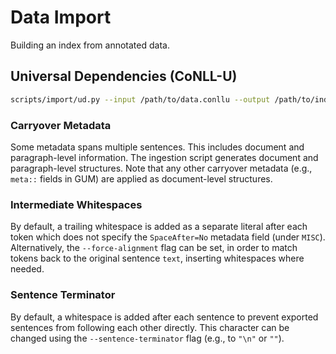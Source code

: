 # Data Import

Building an index from annotated data.

## Universal Dependencies (CoNLL-U)

```bash
scripts/import/ud.py --input /path/to/data.conllu --output /path/to/index
```

### Carryover Metadata
Some metadata spans multiple sentences. This includes document and paragraph-level information. The ingestion script generates document and paragraph-level structures. Note that any other carryover metadata (e.g., `meta::` fields in GUM) are applied as document-level structures.

### Intermediate Whitespaces
By default, a trailing whitespace is added as a separate literal after each token which does not specify the `SpaceAfter=No` metadata field (under `MISC`). Alternatively, the `--force-alignment` flag can be set, in order to match tokens back to the original sentence `text`, inserting whitespaces where needed.

### Sentence Terminator
By default, a whitespace is added after each sentence to prevent exported sentences from following each other directly. This character can be changed using the `--sentence-terminator` flag (e.g., to `"\n"` or `""`).